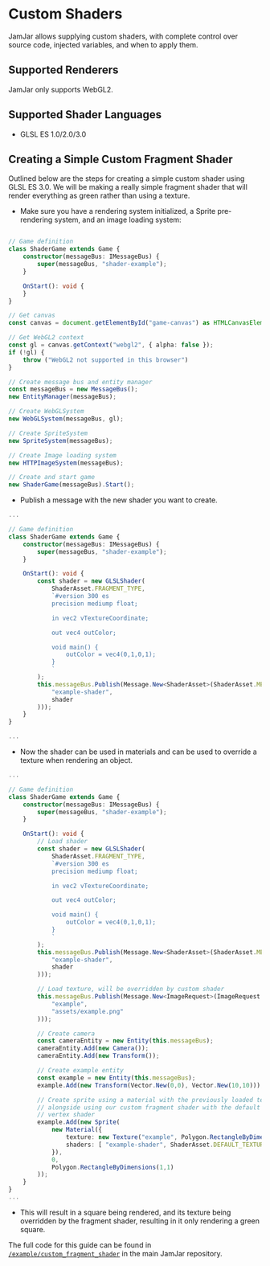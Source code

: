 # Custom Shaders

JamJar allows supplying custom shaders, with complete control over source code,
injected variables, and when to apply them.

## Supported Renderers

JamJar only supports WebGL2.

## Supported Shader Languages

- GLSL ES 1.0/2.0/3.0

## Creating a Simple Custom Fragment Shader

Outlined below are the steps for creating a simple custom shader using GLSL ES
3.0. We will be making a really simple fragment shader that will render
everything as green rather than using a texture.

- Make sure you have a rendering system initialized, a Sprite
  pre-rendering system, and an image loading system:
```typescript

// Game definition
class ShaderGame extends Game {
    constructor(messageBus: IMessageBus) {
        super(messageBus, "shader-example");
    }

    OnStart(): void {
    }
}

// Get canvas
const canvas = document.getElementById("game-canvas") as HTMLCanvasElement;

// Get WebGL2 context
const gl = canvas.getContext("webgl2", { alpha: false });
if (!gl) {
    throw ("WebGL2 not supported in this browser")
}

// Create message bus and entity manager
const messageBus = new MessageBus();
new EntityManager(messageBus);

// Create WebGLSystem
new WebGLSystem(messageBus, gl);

// Create SpriteSystem
new SpriteSystem(messageBus);

// Create Image loading system
new HTTPImageSystem(messageBus);

// Create and start game
new ShaderGame(messageBus).Start();
```

- Publish a message with the new shader you want to create.

```typescript
...

// Game definition
class ShaderGame extends Game {
    constructor(messageBus: IMessageBus) {
        super(messageBus, "shader-example");
    }

    OnStart(): void {
        const shader = new GLSLShader(
            ShaderAsset.FRAGMENT_TYPE,
            `#version 300 es
            precision mediump float;

            in vec2 vTextureCoordinate;

            out vec4 outColor;

            void main() {
                outColor = vec4(0,1,0,1);
            }
            `
        );
        this.messageBus.Publish(Message.New<ShaderAsset>(ShaderAsset.MESSAGE_REQUEST_LOAD, new ShaderAsset(
            "example-shader",
            shader
        )));
    }
}

...
```

- Now the shader can be used in materials and can be used to override a texture
  when rendering an object.

```typescript
...

// Game definition
class ShaderGame extends Game {
    constructor(messageBus: IMessageBus) {
        super(messageBus, "shader-example");
    }

    OnStart(): void {
        // Load shader
        const shader = new GLSLShader(
            ShaderAsset.FRAGMENT_TYPE,
            `#version 300 es
            precision mediump float;

            in vec2 vTextureCoordinate;

            out vec4 outColor;

            void main() {
                outColor = vec4(0,1,0,1);
            }
            `
        );
        this.messageBus.Publish(Message.New<ShaderAsset>(ShaderAsset.MESSAGE_REQUEST_LOAD, new ShaderAsset(
            "example-shader",
            shader
        )));

        // Load texture, will be overridden by custom shader
        this.messageBus.Publish(Message.New<ImageRequest>(ImageRequest.MESSAGE_REQUEST_LOAD, new ImageRequest(
            "example",
            "assets/example.png"
        )));

        // Create camera
        const cameraEntity = new Entity(this.messageBus);
        cameraEntity.Add(new Camera());
        cameraEntity.Add(new Transform());

        // Create example entity
        const example = new Entity(this.messageBus);
        example.Add(new Transform(Vector.New(0,0), Vector.New(10,10)));

        // Create sprite using a material with the previously loaded texture,
        // alongside using our custom fragment shader with the default
        // vertex shader
        example.Add(new Sprite(
            new Material({
                texture: new Texture("example", Polygon.RectangleByDimensions(1,1)),
                shaders: [ "example-shader", ShaderAsset.DEFAULT_TEXTURE_VERTEX_SHADER_NAME ]
            }),
            0,
            Polygon.RectangleByDimensions(1,1)
        ));
    }
}
...
```

- This will result in a square being rendered, and its texture being overridden
  by the fragment shader, resulting in it only rendering a green square.

The full code for this guide can be found in
[`/example/custom_fragment_shader`](https://github.com/jamjarlabs/JamJar/tree/master/example/custom_fragment_shader)
in the main JamJar repository.
